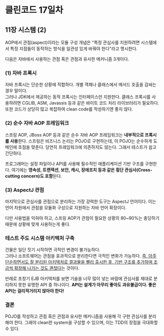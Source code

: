 # 클린코드 17일차

## 11장 시스템 (2)

AOP에서 관점(aspect)이라는 모듈 구성 개념은 "특정 관심사를 지원하려면 시스템에서 특정 지점들이 동작하는 방식을 일관성 있게 바꿔야 한다"라고 명시한다.

다음은 자바에서 사용하는 관점 혹은 관점과 유사한 메커니즘 3개이다.

### (1) 자바 프록시
자바 프록시는 단순한 상황에 적합하다. 개별 객체나 클래스에서 메서드 호출을 감싸는 경우 말이다. <br/>
그러나 JDK에서 제공하는 동적 프록시는 인터페이스만 지원한다. 클래스 프록시를 사용하려면 CGLIB, ASM, Javassis 등과 같은 바이트 코드 처리 라이브러리가 필요하다. <br/>
또한 코드가 상당히 많고 복잡하여 clean code를 작성하기엔 좋지 않다.

### (2) 순수 자바 AOP 프레임워크
 
스프링 AOP, JBoss AOP 등과 같은 순수 자바 AOP 프레임워크는 **내부적으로 프록시를 사용**한다. 
스프링은 비즈니스 논리는 POJO로 구현하는데, 이 POJO는 순수하게 도메인에 초점을 맞춘다. 당연히 프레임워크에 의존하지도 않는다.
그래서 테스트가 쉽고 간단하다.

프로그래머는 설정 파일이나 API를 사용해 필수적인 애플리케이션 기반 구조를 구현한다. 여기에는 **영속성, 트랜잭션, 보안, 캐시, 장애조치 등과 같은 횡단 관심사(Cross-cutting concern)도 포함**된다.

### (3) AspectJ 관점

마지막으로 관심사를 관점으로 분리하는 가장 강력한 도구는 AspectJ 언어이다. 이는 언어 차원에서 관점을 모듈화 구성으로 지원하는 자바 언어 확장이다. 

다만 사용법을 익혀야 하고, 스프링 AOP가 관점이 필요한 상황의 80~90%는 충당하기 때문에 상황에 맞게 사용하는게 좋다.

### 테스트 주도 시스템 아키텍처 구축

건물은 일단 짓기 시작하면 극적인 변경이 불가능하다. <br/>
그러나 소프트웨어는 관점을 효과적으로 분리한다면 극적인 변화가 가능하다. <u>즉, 아주 단순하면서도 잘 분리된 아키텍처로 결과물을 빨리 출시한 후, 기반 구조를 추가하며 조금씩 확장해 나가는 것도 괜찮다</u>는 것이다.

반례로 초창기 EJB 아키텍처를 보면 기술을 너무 많이 넣는 바람에 관심사를 제대로 분리하지 못한 유명한 API 중 하나이다. 
**API는 설계가 아무리 좋아도 과유불급이다. 좋은 API는 걸리적거리지 않아야 한다!**

### 결론
POJO를 작성하고 관점 혹은 관점과 유사한 메커니즘을 사용해 각 구현 관심사를 분리해야 한다.
그래야 clean한 system을 구성할 수 있으며, 이는 TDD의 장점을 극대화할 수 있다.